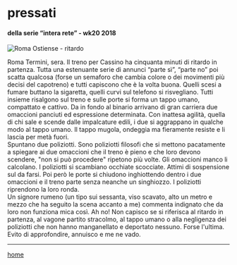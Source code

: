 # pressati  

#### della serie “intera rete” - wk20 2018  
![](https://live.staticflickr.com/65535/49138754457_85de2c3dee_o.png "Roma Ostiense - ritardo")  

Roma Termini, sera. Il treno per Cassino ha cinquanta minuti di ritardo in partenza. Tutta una estenuante serie di annunci “parte sì”, “parte no” poi scatta qualcosa (forse un semaforo che cambia colore o dei movimenti più decisi del capotreno) e tutti capiscono che è la volta buona. Quelli scesi a fumare buttano la sigaretta, quelli curvi sul telefono si risvegliano. Tutti insieme risalgono sul treno e sulle porte si forma un tappo umano, compattato e cattivo. 
Da in fondo al binario arrivano di gran carriera due omaccioni panciuti ed espressione determinata. Con inattesa agilità, quella di chi sale e scende dalle impalcature edili, i due si aggrappano in qualche modo al tappo umano. Il tappo mugola, ondeggia ma fieramente resiste e li lascia per metà fuori.  
Spuntano due poliziotti. Sono poliziotti filosofi che si mettono pacatamente a spiegare ai due omaccioni che il treno è pieno e che loro devono scendere, "non si può procedere" ripetono più volte. Gli omaccioni manco li calcolano. I poliziotti si scambiano occhiate scocciate. Attimi di sospensione sul da farsi. Poi però le porte si chiudono inghiottendo dentro i due omaccioni e il treno parte senza neanche un singhiozzo. I poliziotti riprendono la loro ronda.     
Un signore rumeno (un tipo sui sessanta, viso scavato, alto un metro e mezzo che ha seguito la scena accanto a me) commenta indignato che da loro non funziona mica così. Ah no! Non capisco se si riferisca al ritardo in partenza, al vagone partito stracolmo, al tappo umano o alla negligenza dei poliziotti che non hanno manganellato e deportato nessuno. Forse l'ultima. Evito di approfondire, annuisco e me ne vado.   

---  
[home](/interarete.md)  